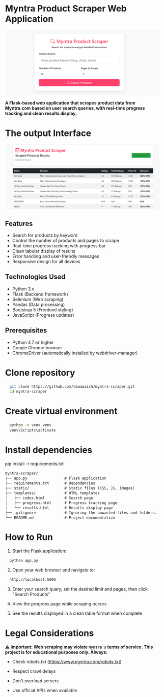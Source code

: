 # Myntra Product Scraper Web Application

![Myntra Scraper Input Interface](static/my_app.png)

**A Flask-based web application that scrapes product data from Myntra.com based on user search queries, with real-time progress tracking and clean results display.**

# The output Interface
![Myntra Scraper output Interface](static/output.png)


## Features

- Search for products by keyword
- Control the number of products and pages to scrape
- Real-time progress tracking with progress bar
- Clean tabular display of results
- Error handling and user-friendly messages
- Responsive design for all devices

## Technologies Used

- Python 3.x
- Flask (Backend framework)
- Selenium (Web scraping)
- Pandas (Data processing)
- Bootstrap 5 (Frontend styling)
- JavaScript (Progress updates)

## Prerequisites
- Python 3.7 or higher
- Google Chrome browser
- ChromeDriver (automatically installed by webdriver-manager)


# Clone repository
```bash
  git clone https://github.com/abuawaish/myntra-scraper.git
  cd myntra-scraper
```

# Create virtual environment
```bash
  python -m venv venv
  venv\Scripts\activate
```

# Install dependencies
pip install -r requirements.txt

```text
myntra-scraper/
├── app.py                 # Flask application
├── requirements.txt       # Dependencies
├── static/                # Static files (CSS, JS, images)
├── templates/             # HTML templates
│   ├── index.html         # Search page
│   ├── progress.html      # Progress tracking page
│   └── results.html       # Results display page
├── .gitignore             # Ignoring the unwanted files and folders.  
└── README.md              # Project documentation
```

# How to Run

1. Start the Flask application:
```bash
  python app.py
```
2. Open your web browser and navigate to:
```bash
  http://localhost:5000
```
3. Enter your search query, set the desired limit and pages, then click "Search Products"

4. View the progress page while scraping occurs

5. See the results displayed in a clean table format when complete

# Legal Considerations
**⚠️ Important: Web scraping may violate `Myntra's` terms of service. This project is for educational purposes only. Always:**

- Check robots.txt (https://www.myntra.com/robots.txt)

- Respect crawl delays

- Don't overload servers

- Use official APIs when available